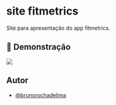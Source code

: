 # site fitmetrics

Site para apresentação do app fitmetrics.


## 🎨 Demonstração

![](https://i.postimg.cc/PrqX2JmB/fitmetrics-page.png)


## Autor

- [@brunorochadelima](https://github.com/brunorochadelima)
